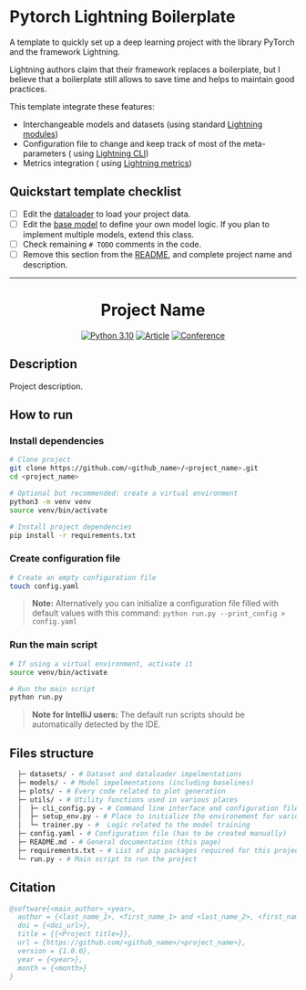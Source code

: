 # Pytorch Lightning Boilerplate

A template to quickly set up a deep learning project with the library PyTorch and the framework Lightning.

Lightning authors claim that their framework replaces a boilerplate, but I believe that a boilerplate still allows to
save time and helps to maintain good practices.

This template integrate these features:

* Interchangeable models and datasets (using
  standard [Lightning modules](https://pytorch-lightning.readthedocs.io/en/stable/common/lightning_module.html))
* Configuration file to change and keep track of most of the meta-parameters (
  using [Lightning CLI](https://pytorch-lightning.readthedocs.io/en/stable/common/hyperparameters.html))
* Metrics integration (
  using [Lightning metrics](https://pytorch-lightning.readthedocs.io/en/stable/extensions/metrics.html))

## Quickstart template checklist

- [ ] Edit the [dataloader](datasets/project_dataset.py) to load your project data.
- [ ] Edit the [base model](models/base_model.py) to define your own model logic. If you plan to implement multiple
  models, extend this class.
- [ ] Check remaining `# TODO` comments in the code.
- [ ] Remove this section from the [README](README.md), and complete project name and description.

---

[//]: # (TODO: Remove section above)
<div align="center">

# Project Name

[//]: # (TODO: Set up badges with https://shields.io/)
[![Python 3.10](https://img.shields.io/badge/Python-3.10-informational)](https://docs.python.org/3/whatsnew/3.10.html)
[![Article](https://img.shields.io/badge/Article-doi.xxx-success)](https://www.doi.org/)
[![Conference](https://img.shields.io/badge/Conference-doi.xxx-success)](https://www.doi.org/)

</div>

## Description

[//]: # (TODO: Add a description of the project)
Project description.

## How to run

### Install dependencies

```bash
# Clone project
git clone https://github.com/<github_name>/<project_name>.git
cd <project_name>

# Optional but recommended: create a virtual environment
python3 -m venv venv
source venv/bin/activate

# Install project dependencies
pip install -r requirements.txt
 ```   

### Create configuration file

```bash
# Create an empty configuration file
touch config.yaml
```

> **Note:**
> Alternatively you can initialize a configuration file filled with default values with this
> command: `python run.py --print_config > config.yaml`

### Run the main script

 ```bash
# If using a virtual environment, activate it
source venv/bin/activate

# Run the main script
python run.py
```

> **Note for IntelliJ users:**
> The default run scripts should be automatically detected by the IDE.

## Files structure

```graphql
  ├─ datasets/ - # Dataset and dataloader impelmentations
  ├─ models/ - # Model impelmentations (including baselines)
  ├─ plots/ - # Every code related to plot generation
  ├─ utils/ - # Utility functions used in various places
  │  ├─ cli_config.py - # Command line interface and configuration file handling
  │  ├─ setup_env.py - # Place to initialize the environement for various components (logging, plotting, ...)
  │  └─ trainer.py - #  Logic related to the model training
  ├─ config.yaml - # Configuration file (has to be created manually)
  ├─ README.md - # General documentation (this page)
  ├─ requirements.txt - # List of pip packages required for this project
  └─ run.py - # Main script to run the project
```

## Citation

[//]: # (TODO: Add citation information and/or create a CITATION.cff file, see https://docs.github.com/en/repositories/managing-your-repositorys-settings-and-features/customizing-your-repository/about-citation-files)

```bibtex
@software{<main_author>_<year>,
  author = {<last_name_1>, <first_name_1> and <last_name_2>, <first_name_2>},
  doi = {<doi_url>},
  title = {{<Project title>}},
  url = {https://github.com/<github_name>/<project_name>},
  version = {1.0.0},
  year = {<year>},
  month = {<month>}
}
```